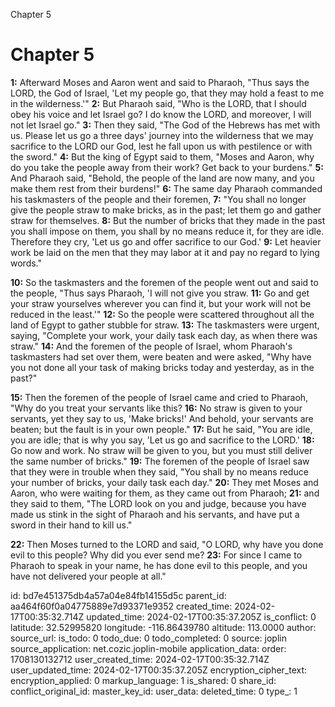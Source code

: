 Chapter 5

# Chapter 5

**1:** Afterward Moses and Aaron went and said to Pharaoh, "Thus says the LORD, the God of Israel, 'Let my people go, that they may hold a feast to me in the wilderness.'"
**2:** But Pharaoh said, "Who is the LORD, that I should obey his voice and let Israel go? I do know the LORD, and moreover, I will not let Israel go."
**3:** Then they said, "The God of the Hebrews has met with us. Please let us go a three days' journey into the wilderness that we may sacrifice to the LORD our God, lest he fall upon us with pestilence or with the sword."
**4:** But the king of Egypt said to them, "Moses and Aaron, why do you take the people away from their work? Get back to your burdens."
**5:** And Pharaoh said, "Behold, the people of the land are now many, and you make them rest from their burdens!"
**6:** The same day Pharaoh commanded his taskmasters of the people and their foremen,
**7:** "You shall no longer give the people straw to make bricks, as in the past; let them go and gather straw for themselves.
**8:** But the number of bricks that they made in the past you shall impose on them, you shall by no means reduce it, for they are idle. Therefore they cry, 'Let us go and offer sacrifice to our God.'
**9:** Let heavier work be laid on the men that they may labor at it and pay no regard to lying words."

**10:** So the taskmasters and the foremen of the people went out and said to the people, "Thus says Pharaoh, 'I will not give you straw.
**11:** Go and get your straw yourselves wherever you can find it, but your work will not be reduced in the least.'"
**12:** So the people were scattered throughout all the land of Egypt to gather stubble for straw.
**13:** The taskmasters were urgent, saying, "Complete your work, your daily task each day, as when there was straw."
**14:** And the foremen of the people of Israel, whom Pharaoh's taskmasters had set over them, were beaten and were asked, "Why have you not done all your task of making bricks today and yesterday, as in the past?"

**15:** Then the foremen of the people of Israel came and cried to Pharaoh, "Why do you treat your servants like this?
**16:** No straw is given to your servants, yet they say to us, 'Make bricks!' And behold, your servants are beaten; but the fault is in your own people."
**17:** But he said, "You are idle, you are idle; that is why you say, 'Let us go and sacrifice to the LORD.'
**18:** Go now and work. No straw will be given to you, but you must still deliver the same number of bricks."
**19:** The foremen of the people of Israel saw that they were in trouble when they said, "You shall by no means reduce your number of bricks, your daily task each day."
**20:** They met Moses and Aaron, who were waiting for them, as they came out from Pharaoh;
**21:** and they said to them, "The LORD look on you and judge, because you have made us stink in the sight of Pharaoh and his servants, and have put a sword in their hand to kill us."

**22:** Then Moses turned to the LORD and said, "O LORD, why have you done evil to this people? Why did you ever send me?
**23:** For since I came to Pharaoh to speak in your name, he has done evil to this people, and you have not delivered your people at all."


id: bd7e451375db4a57a04e84fb14155d5c
parent_id: aa464f60f0a04775889e7d93371e9352
created_time: 2024-02-17T00:35:32.714Z
updated_time: 2024-02-17T00:35:37.205Z
is_conflict: 0
latitude: 32.52995820
longitude: -116.86439780
altitude: 113.0000
author: 
source_url: 
is_todo: 0
todo_due: 0
todo_completed: 0
source: joplin
source_application: net.cozic.joplin-mobile
application_data: 
order: 1708130132712
user_created_time: 2024-02-17T00:35:32.714Z
user_updated_time: 2024-02-17T00:35:37.205Z
encryption_cipher_text: 
encryption_applied: 0
markup_language: 1
is_shared: 0
share_id: 
conflict_original_id: 
master_key_id: 
user_data: 
deleted_time: 0
type_: 1